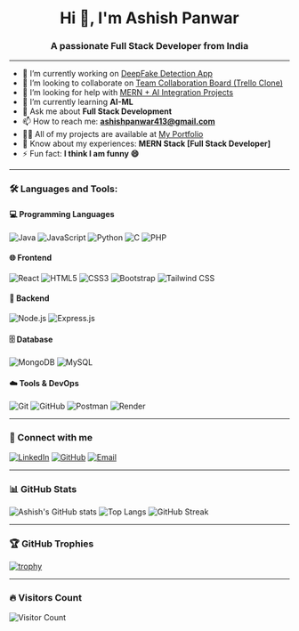 <h1 align="center">Hi 👋, I'm Ashish Panwar</h1>
<h3 align="center">A passionate Full Stack Developer from India</h3>

---

- 🔭 I’m currently working on [DeepFake Detection App](https://github.com/apanwarr/Deep_Sheild_)
- 👯 I’m looking to collaborate on [Team Collaboration Board (Trello Clone)](https://github.com/apanwarr/Team_Board_Frontend)
- 🤝 I’m looking for help with [MERN + AI Integration Projects](https://github.com/apanwarr)
- 🌱 I’m currently learning **AI-ML**
- 💬 Ask me about **Full Stack Development**
- 📫 How to reach me: **ashishpanwar413@gmail.com**
- 👨‍💻 All of my projects are available at [My Portfolio](https://ashishportfolio.kesug.com)
- 📄 Know about my experiences: **MERN Stack [Full Stack Developer]**
- ⚡ Fun fact: **I think I am funny 😄**

---

### 🛠️ Languages and Tools:

#### 💻 Programming Languages
![Java](https://img.shields.io/badge/Java-007396?style=flat&logo=java) 
![JavaScript](https://img.shields.io/badge/JavaScript-F7DF1E?style=flat&logo=javascript)
![Python](https://img.shields.io/badge/Python-3776AB?style=flat&logo=python)
![C](https://img.shields.io/badge/C-00599C?style=flat&logo=c)
![PHP](https://img.shields.io/badge/PHP-777BB4?style=flat&logo=php&logoColor=white)

#### 🌐 Frontend
![React](https://img.shields.io/badge/React-61DAFB?style=flat&logo=react)
![HTML5](https://img.shields.io/badge/HTML5-E34F26?style=flat&logo=html5)
![CSS3](https://img.shields.io/badge/CSS3-1572B6?style=flat&logo=css3)
![Bootstrap](https://img.shields.io/badge/Bootstrap-563D7C?style=flat&logo=bootstrap)
![Tailwind CSS](https://img.shields.io/badge/TailwindCSS-38B2AC?style=flat&logo=tailwind-css)

#### 🧠 Backend
![Node.js](https://img.shields.io/badge/Node.js-339933?style=flat&logo=nodedotjs)
![Express.js](https://img.shields.io/badge/Express.js-000000?style=flat&logo=express)

#### 🗄️ Database
![MongoDB](https://img.shields.io/badge/MongoDB-47A248?style=flat&logo=mongodb)
![MySQL](https://img.shields.io/badge/MySQL-4479A1?style=flat&logo=mysql)

#### ☁️ Tools & DevOps
![Git](https://img.shields.io/badge/Git-F05032?style=flat&logo=git)
![GitHub](https://img.shields.io/badge/GitHub-181717?style=flat&logo=github)
![Postman](https://img.shields.io/badge/Postman-FF6C37?style=flat&logo=postman)
![Render](https://img.shields.io/badge/Render-46E3B7?style=flat&logo=render)

---

### 🔗 Connect with me
[![LinkedIn](https://img.shields.io/badge/-LinkedIn-blue?style=flat&logo=linkedin)](https://www.linkedin.com/in/ashish-panwarr)
[![GitHub](https://img.shields.io/badge/-GitHub-black?style=flat&logo=github)](https://github.com/apanwarr)
[![Email](https://img.shields.io/badge/Gmail-D14836?style=flat&logo=gmail&logoColor=white)](mailto:ashishpanwar413@gmail.com)

---

### 📊 GitHub Stats

![Ashish's GitHub stats](https://github-readme-stats.vercel.app/api?username=apanwarr&show_icons=true&theme=radical)
![Top Langs](https://github-readme-stats.vercel.app/api/top-langs/?username=apanwarr&layout=compact&theme=radical)
![GitHub Streak](https://streak-stats.demolab.com?user=apanwarr&theme=radical)

---

### 🏆 GitHub Trophies

[![trophy](https://github-profile-trophy.vercel.app/?username=apanwarr&theme=radical)](https://github.com/apanwarr/github-profile-trophy)

---

### 🔥 Visitors Count
![Visitor Count](https://komarev.com/ghpvc/?username=apanwarr&color=blue)

